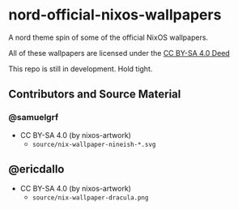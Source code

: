 # nord-official-nixos-wallpapers
A nord theme spin of some of the official NixOS wallpapers.

All of these wallpapers are licensed under the [CC BY-SA 4.0 Deed](https://creativecommons.org/licenses/by-sa/4.0/)

This repo is still in development. Hold tight.

## Contributors and Source Material

### @samuelgrf

  * CC BY-SA 4.0 (by nixos-artwork)
      * `source/nix-wallpaper-nineish-*.svg`

## @ericdallo

  * CC BY-SA 4.0 (by nixos-artwork)
      * `source/nix-wallpaper-dracula.png`
